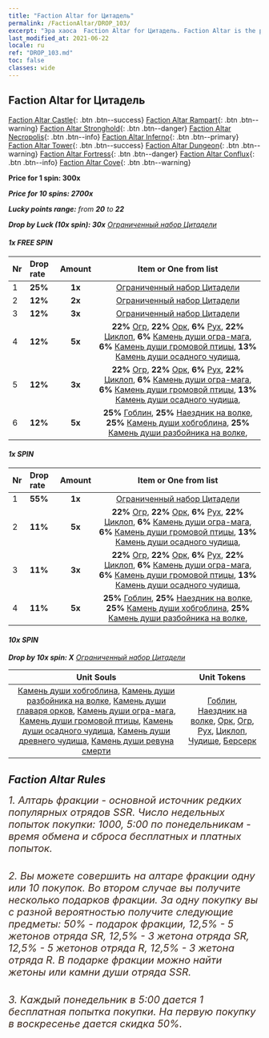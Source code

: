 ```yaml
---
title: "Faction Altar for Цитадель"
permalink: /FactionAltar/DROP_103/
excerpt: "Эра хаоса  Faction Altar for Цитадель. Faction Altar is the primary method for obtaining SSR units from the popular faction. Limited to 1,000 purchases each week. The popular faction changes at 05:00 every Monday. Purchase attempts and free purchase attempts will also reset then."
last_modified_at: 2021-06-22
locale: ru
ref: "DROP_103.md"
toc: false
classes: wide
---
```


##  Faction Altar for **Цитадель**

  [Faction Altar Castle](/ru/FactionAltar/DROP_101/){: .btn .btn--success} [Faction Altar Rampart](/ru/FactionAltar/DROP_102/){: .btn .btn--warning} [Faction Altar Stronghold](/ru/FactionAltar/DROP_103/){: .btn .btn--danger} [Faction Altar Necropolis](/ru/FactionAltar/DROP_104/){: .btn .btn--info} [Faction Altar Inferno](/ru/FactionAltar/DROP_105/){: .btn .btn--primary} [Faction Altar Tower](/ru/FactionAltar/DROP_106/){: .btn .btn--success} [Faction Altar Dungeon](/ru/FactionAltar/DROP_107/){: .btn .btn--warning} [Faction Altar Fortress](/ru/FactionAltar/DROP_108/){: .btn .btn--danger} [Faction Altar Conflux](/ru/FactionAltar/DROP_109/){: .btn .btn--info} [Faction Altar Cove](/ru/FactionAltar/DROP_112/){: .btn .btn--warning} 

  **Price for 1 spin: 300x** <i class="fas fa-gem"/>

  **Price for 10 spins: 2700x** <i class="fas fa-gem"/>

  **Lucky points range:** from **20** to **22**

  **Drop by Luck (10x spin): 30x** [Ограниченный набор Цитадели](/ItemsRU/con_2140/)

####  1x FREE SPIN 

  |    Nr    |  Drop rate  |  Amount   |   Item or One from list  |
  |:---------|:------------|:---------:|:------------------------:|
  | 1 | **25%** | **1x** | [Ограниченный набор Цитадели](/ItemsRU/con_2140/) |
  | 2 | **12%** | **2x** | [Ограниченный набор Цитадели](/ItemsRU/con_2140/) |
  | 3 | **12%** | **3x** | [Ограниченный набор Цитадели](/ItemsRU/con_2140/) |
  | 4 | **12%** | **5x** |  **22%** [Огр](/ItemsRU/unt_220/),  **22%** [Орк](/ItemsRU/unt_219/),  **6%** [Рух](/ItemsRU/unt_221/),  **22%** [Циклоп](/ItemsRU/unt_222/),  **6%** [Камень души огра-мага](/ItemsRU/unt_308/),  **6%** [Камень души громовой птицы](/ItemsRU/unt_309/),  **13%** [Камень души осадного чудища](/ItemsRU/unt_310/),  |
  | 5 | **12%** | **3x** |  **22%** [Огр](/ItemsRU/unt_220/),  **22%** [Орк](/ItemsRU/unt_219/),  **6%** [Рух](/ItemsRU/unt_221/),  **22%** [Циклоп](/ItemsRU/unt_222/),  **6%** [Камень души огра-мага](/ItemsRU/unt_308/),  **6%** [Камень души громовой птицы](/ItemsRU/unt_309/),  **13%** [Камень души осадного чудища](/ItemsRU/unt_310/),  |
  | 6 | **12%** | **5x** |  **25%** [Гоблин](/ItemsRU/unt_217/),  **25%** [Наездник на волке](/ItemsRU/unt_218/),  **25%** [Камень души хобгоблина](/ItemsRU/unt_305/),  **25%** [Камень души разбойника на волке](/ItemsRU/unt_306/),  |


####  1x SPIN 

  |    Nr    |  Drop rate  |  Amount   |   Item or One from list  |
  |:---------|:------------|:---------:|:------------------------:|
  | 1 | **55%** | **1x** | [Ограниченный набор Цитадели](/ItemsRU/con_2140/) |
  | 2 | **11%** | **5x** |  **22%** [Огр](/ItemsRU/unt_220/),  **22%** [Орк](/ItemsRU/unt_219/),  **6%** [Рух](/ItemsRU/unt_221/),  **22%** [Циклоп](/ItemsRU/unt_222/),  **6%** [Камень души огра-мага](/ItemsRU/unt_308/),  **6%** [Камень души громовой птицы](/ItemsRU/unt_309/),  **13%** [Камень души осадного чудища](/ItemsRU/unt_310/),  |
  | 3 | **11%** | **3x** |  **22%** [Огр](/ItemsRU/unt_220/),  **22%** [Орк](/ItemsRU/unt_219/),  **6%** [Рух](/ItemsRU/unt_221/),  **22%** [Циклоп](/ItemsRU/unt_222/),  **6%** [Камень души огра-мага](/ItemsRU/unt_308/),  **6%** [Камень души громовой птицы](/ItemsRU/unt_309/),  **13%** [Камень души осадного чудища](/ItemsRU/unt_310/),  |
  | 4 | **11%** | **5x** |  **25%** [Гоблин](/ItemsRU/unt_217/),  **25%** [Наездник на волке](/ItemsRU/unt_218/),  **25%** [Камень души хобгоблина](/ItemsRU/unt_305/),  **25%** [Камень души разбойника на волке](/ItemsRU/unt_306/),  |


####  10x SPIN 

  **Drop by 10x spin: X** [Ограниченный набор Цитадели](/ItemsRU/con_2140/)

  |    Unit Souls    |  Unit Tokens  |
  |:----------------:|:-------------:|
  | [Камень души хобгоблина](/ItemsRU/unt_305/), [Камень души разбойника на волке](/ItemsRU/unt_306/), [Камень души главаря орков](/ItemsRU/unt_307/), [Камень души огра-мага](/ItemsRU/unt_308/), [Камень души громовой птицы](/ItemsRU/unt_309/), [Камень души осадного чудища](/ItemsRU/unt_310/), [Камень души древнего чудища](/ItemsRU/unt_311/), [Камень души ревуна смерти](/ItemsRU/unt_312/) | [Гоблин](/ItemsRU/unt_217/), [Наездник на волке](/ItemsRU/unt_218/), [Орк](/ItemsRU/unt_219/), [Огр](/ItemsRU/unt_220/), [Рух](/ItemsRU/unt_221/), [Циклоп](/ItemsRU/unt_222/), [Чудище](/ItemsRU/unt_223/), [Берсерк](/ItemsRU/unt_224/) |



## Faction Altar Rules

  <span style="color: #3c2a1e;font-size:20px">1. Алтарь фракции - основной источник редких популярных отрядов SSR. Число недельных попыток покупки: 1000, 5:00 по понедельникам - время обмена и сброса бесплатных и платных попыток.</span><br/>

<br/>  <span style="color: #3c2a1e;font-size:20px">2. Вы можете совершить на алтаре фракции одну или 10 покупок. Во втором случае вы получите несколько подарков фракции. За одну покупку вы с разной вероятностью получите следующие предметы: 50% - подарок фракции, 12,5% - 5 жетонов отряда SR, 12,5% - 3 жетона отряда SR, 12,5% - 5 жетонов отряда R, 12,5% - 3 жетона отряда R. В подарке фракции можно найти жетоны или камни души отряда SSR.</span>

<br/>  <span style="color: #3c2a1e;font-size:20px">3. Каждый понедельник в 5:00 дается 1 бесплатная попытка покупки. На первую покупку в воскресенье дается скидка 50%.</span><br/>

<br/>